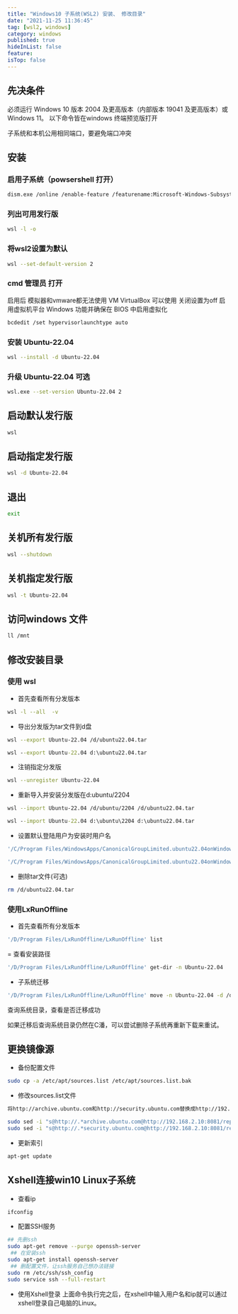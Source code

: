 ```yaml
---
title: "Windows10 子系统(WSL2) 安装、 修改目录"
date: "2021-11-25 11:36:45"
tag: [wsl2, windows]
category: windows
published: true
hideInList: false
feature:
isTop: false
---
```


## 先决条件

必须运行 Windows 10 版本 2004 及更高版本（内部版本 19041 及更高版本）或 Windows 11。
以下命令皆在windows 终端预览版打开

子系统和本机公用相同端口，要避免端口冲突

## 安装

### 启用子系统（powsershell 打开）

```sh
dism.exe /online /enable-feature /featurename:Microsoft-Windows-Subsystem-Linux /all /norestart
````

### 列出可用发行版

```bash
wsl -l -o
```

### 将wsl2设置为默认

```bash
wsl --set-default-version 2
```

### cmd 管理员 打开

启用后 模拟器和vmware都无法使用 VM VirtualBox 可以使用 关闭设置为off
启用虚拟机平台 Windows 功能并确保在 BIOS 中启用虚拟化

```bash
bcdedit /set hypervisorlaunchtype auto
```

### 安装 Ubuntu-22.04

```bash
wsl --install -d Ubuntu-22.04
```

### 升级 Ubuntu-22.04 可选

```bash
wsl.exe --set-version Ubuntu-22.04 2
```

## 启动默认发行版

```bash
wsl
```

## 启动指定发行版

```bash
wsl -d Ubuntu-22.04
```

## 退出

```bash
exit
```

## 关机所有发行版

```bash
wsl --shutdown
```

## 关机指定发行版

```bash
wsl -t Ubuntu-22.04
```

## 访问windows 文件

```bash
ll /mnt
```

## 修改安装目录

### 使用 wsl

- 首先查看所有分发版本

```bash
wsl -l --all  -v
````

- 导出分发版为tar文件到d盘

```bash
wsl --export Ubuntu-22.04 /d/ubuntu22.04.tar
```

```cmd
wsl --export Ubuntu-22.04 d:\ubuntu22.04.tar
```

- 注销指定分发版

```bash
wsl --unregister Ubuntu-22.04
```

- 重新导入并安装分发版在d:ubuntu/2204

```bash
wsl --import Ubuntu-22.04 /d/ubuntu/2204 /d/ubuntu22.04.tar
```

```cmd
wsl --import Ubuntu-22.04 d:\ubuntu\2204 d:\ubuntu22.04.tar
```

- 设置默认登陆用户为安装时用户名

```bash
'/C/Program Files/WindowsApps/CanonicalGroupLimited.ubuntu22.04onWindows_2004.2021.825.0_x64__79rhkp1fndgsc/ubuntu2004.exe' config --default-user ubuntu
```

```bash
'/C/Program Files/WindowsApps/CanonicalGroupLimited.ubuntu22.04onWindows_2004.2021.825.0_x64__79rhkp1fndgsc/ubuntu2004.exe' config --default-user root
```

- 删除tar文件(可选)

```bash
rm /d/ubuntu22.04.tar
```

### 使用LxRunOffline

- 首先查看所有分发版本

```bash
'/D/Program Files/LxRunOffline/LxRunOffline' list
````

= 查看安装路径

```bash
'/D/Program Files/LxRunOffline/LxRunOffline' get-dir -n Ubuntu-22.04
```

- 子系统迁移

```bash
'/D/Program Files/LxRunOffline/LxRunOffline' move -n Ubuntu-22.04 -d /d/ubuntu/2204/
```

查询系统目录，查看是否迁移成功

如果迁移后查询系统目录仍然在C潘，可以尝试删除子系统再重新下载来重试。

## 更换镜像源

- 备份配置文件

```bash
sudo cp -a /etc/apt/sources.list /etc/apt/sources.list.bak
```

- 修改sources.list文件

```bash
将http://archive.ubuntu.com和http://security.ubuntu.com替换成http://192.168.2.10:8081/repository/apt-huawei

sudo sed -i "s@http://.*archive.ubuntu.com@http://192.168.2.10:8081/repository/apt-huawei/@g" /etc/apt/sources.list
sudo sed -i "s@http://.*security.ubuntu.com@http://192.168.2.10:8081/repository/apt-huawei/@g" /etc/apt/sources.list
```

- 更新索引

```bash
apt-get update
```

## Xshell连接win10 Linux子系统

- 查看ip

```bash
ifconfig
```

- 配置SSH服务

```bash
## 先删ssh
sudo apt-get remove --purge openssh-server
 ## 在安装ssh
sudo apt-get install openssh-server
 ## 删配置文件，让ssh服务自己想办法链接
sudo rm /etc/ssh/ssh_config
sudo service ssh --full-restart
```

- 使用Xshell登录
上面命令执行完之后，在xshell中输入用户名和ip就可以通过xshell登录自己电脑的Linux。
